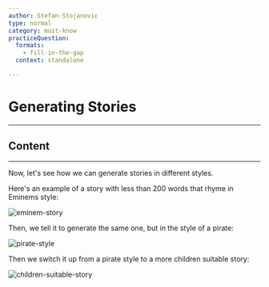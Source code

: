 ```yaml
---
author: Stefan-Stojanovic
type: normal
category: must-know
practiceQuestion:
  formats:
    - fill-in-the-gap
  context: standalone

---
```


# Generating Stories

---

## Content

---

Now, let's see how we can generate stories in different styles.

Here's an example of a story with less than 200 words that rhyme in Eminems style:

![eminem-story](https://img.enkipro.com/5984aaf27df3ababaff440319b1c122d.png)

Then, we tell it to generate the same one, but in the style of a pirate:

![pirate-style](https://img.enkipro.com/5fefe4ae30e3cede0e206ea13a5262b9.png)

Then we switch it up from a pirate style to a more children suitable story:

![children-suitable-story](https://img.enkipro.com/43f8a8903e35e8d907f5f59351b1ae85.png)